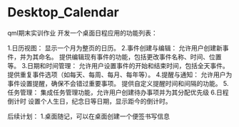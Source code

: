 # Desktop_Calendar
qml期末实训作业
开发一个桌面日程应用的功能列表：

1.日历视图：
显示一个月为整页的日历。
2.事件创建与编辑：
允许用户创建新事件，并为其命名。
提供编辑现有事件的功能，包括更改事件名称、时间、位置等。
3.日期和时间管理：
允许用户设置事件的开始和结束时间，包括全天事件。
提供重复事件选项（如每天、每周、每月、每年等）。
4.提醒与通知：
允许用户为事件设置提醒，确保不会错过重要事项。
提供自定义提醒时间和间隔的功能。
5.任务管理：
集成任务管理功能，允许用户创建待办事项并为其分配优先级
6.日程倒计时
设置个人生日，纪念日等日期，显示距今的倒计时。

后续计划：
1.桌面随记，可以在桌面创建一个便签书写信息
